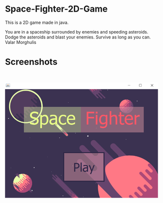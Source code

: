 # Space-Fighter-2D-Game

This is a 2D game made in java.

You are in a spaceship surrounded by enemies and speeding asteroids.
Dodge the asteroids and blast your enemies.
Survive as long as you can.
Valar Morghulis

# Screenshots

<img scr="screenshots/1.png" >
<img scr="https://github.com/PawanSuryavanshi95/Space-Fighter-2D-Game/blob/master/screenshots/3.png" >
<img scr="screenshots/4.png" >
<img scr="screenshots/6.png" >
<img scr="screenshots/7.png" >

![](screenshots/1.png)
